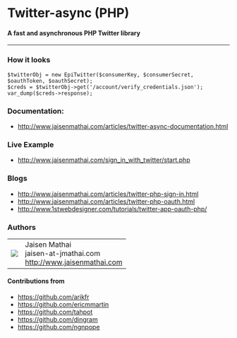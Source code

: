 Twitter-async (PHP)
=======================
#### A fast and asynchronous PHP Twitter library

----------------------------------------

### How it looks

    $twitterObj = new EpiTwitter($consumerKey, $consumerSecret, $oauthToken, $oauthSecret);  
    $creds = $twitterObj->get('/account/verify_credentials.json');  
    var_dump($creds->response);

### Documentation:
   * http://www.jaisenmathai.com/articles/twitter-async-documentation.html

### Live Example
   * http://www.jaisenmathai.com/sign_in_with_twitter/start.php

### Blogs
   * http://www.jaisenmathai.com/articles/twitter-php-sign-in.html
   * http://www.jaisenmathai.com/articles/twitter-php-oauth.html
   * http://www.1stwebdesigner.com/tutorials/twitter-app-oauth-php/

### Authors
<table>
  <tr>
    <td><img src="http://www.gravatar.com/avatar/e4d1f099d40e3b453be3355349b90457?s=60"></td><td valign="middle">Jaisen Mathai<br>jaisen-at-jmathai.com<br><a href="http://www.jaisenmathai.com">http://www.jaisenmathai.com</a></td>
  </tr>
</table>

#### Contributions from 
   * https://github.com/arikfr 
   * https://github.com/ericmmartin
   * https://github.com/tahpot
   * https://github.com/dingram
   * https://github.com/ngnpope

